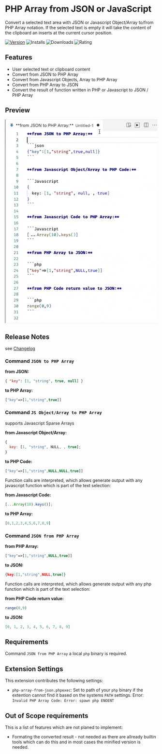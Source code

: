 # PHP Array from JSON or JavaScript

Convert a selected text area with JSON or Javascript Object/Array to/from PHP Array notation.
If the selected text is empty it will take the content of the clipboard an inserts at the current cursor position.

[![Version](https://img.shields.io/visual-studio-marketplace/v/heissenbergerlab.php-array-from-json?style=for-the-badge&logo=visual-studio-code)](https://marketplace.visualstudio.com/items?itemName=heissenbergerlab.php-array-from-json) ![Installs](https://img.shields.io/visual-studio-marketplace/i/heissenbergerlab.php-array-from-json?style=for-the-badge) ![Downloads](https://img.shields.io/visual-studio-marketplace/d/heissenbergerlab.php-array-from-json?style=for-the-badge) ![Rating](https://img.shields.io/visual-studio-marketplace/r/heissenbergerlab.php-array-from-json?style=for-the-badge)

## Features

- User selected text or clipboard content
- Convert from JSON to PHP Array
- Convert from Javascript Objects, Array to PHP Array
- Convert from PHP Array to JSON
- Convert the result of function written in PHP or Javascript to JSON / PHP Array

## Preview

![preview](docs/preview.gif)

## Release Notes

see [Changelog](CHANGELOG.md)

### Command `JSON to PHP Array`

**from JSON:**

```json
{ "key": [1, "string", true, null] }
```

**to PHP Array:**

```php
["key"=>[1,"string",true]]
```

### Command `JS Object/Array to PHP Array`

supports Javascript Sparse Arrays

**from Javascript Object/Array:**

```js
{
  key: [1, "string", NULL, , true];
}
```

**to PHP Code:**

```php
["key"=>[1,"string",NULL,NULL,true]]
```

Function calls are interpreted, which allows generate output with any javascript function which is part of the text selection:

**from Javascript Code:**

```js
[...Array(10).keys()];
```

**to PHP Array:**

```php
[0,1,2,3,4,5,6,7,8,9]
```

### Command `JSON from PHP Array`

**from PHP Array:**

```php
["key"=>[1,"string",NULL,true]]
```

**to JSON:**

```json
{key:[1,"string",NULL,true]}
```

Function calls are interpreted, which allows generate output with any php function which is part of the text selection:

**from PHP Code return value:**

```php
range(0,9)
```

**to JSON:**

```json
[0, 1, 2, 3, 4, 5, 6, 7, 8, 9]
```

## Requirements

Command `JSON from PHP Array` a local `php` binary is required.

## Extension Settings

This extension contributes the following settings:

- `php-array-from-json.phpexec`: Set to path of your `php` binary if the extention cannot find it based on the systems `PATH` settings. Error: `Invalid PHP Array Code: Error: spawn php ENOENT`

<!--
## Known Issues

Calling out known issues can help limit users opening duplicate issues against your extension.
-->

## Out of Scope requirements

This is a list of features which are not planed to implement:

- Formating the converted result - not needed as there are allready builtin tools which can do this and in most cases the minified version is needed.
